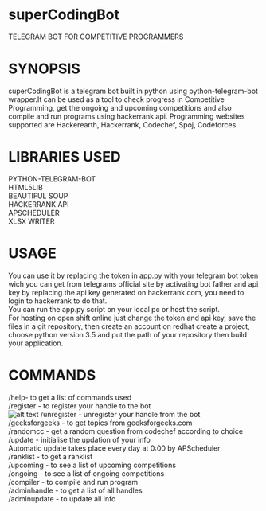 # superCodingBot
TELEGRAM BOT FOR COMPETITIVE PROGRAMMERS 
# SYNOPSIS
superCodingBot is a telegram bot built in python using python-telegram-bot wrapper.It can be used as a tool to check progress in
Competitive Programming, get the ongoing and upcoming competitions and also compile and run programs using hackerrank api. Programming websites supported are
Hackerearth, Hackerrank, Codechef, Spoj, Codeforces
# LIBRARIES USED
PYTHON-TELEGRAM-BOT  
HTML5LIB  
BEAUTIFUL SOUP  
HACKERRANK API  
APSCHEDULER  
XLSX WRITER  
# USAGE
You can use it by replacing the token in app.py with your telegram bot token wich you can get from telegrams official site by activating 
bot father and api key by replacing the api key generated on hackerrank.com, you need to login to hackerrank to do that.  
You can run the app.py script on your local pc or host the script.  
For hosting on open shift online just change the token and api key, save the files in a git repository, then create an account on redhat
create a project, choose python version 3.5 and put the path of your repository then build your application.
# COMMANDS
/help- to get a list of commands used  
/register - to register your handle to the bot  
![alt text](https://github.com/Gotham13121997/superCodingBot/blob/master/register.gif)
/unregister - unregister your handle from the bot  
/geeksforgeeks - to get topics from geeksforgeeks.com  
/randomcc - get a random question from codechef according to choice  
/update - initialise the updation of your info  
Automatic update takes place every day at 0:00 by APScheduler  
/ranklist - to get a ranklist  
/upcoming - to see a list of upcoming competitions  
/ongoing - to see a list of ongoing competitions  
/compiler - to compile and run program  
/adminhandle - to get a list of all handles  
/adminupdate - to update all info  
